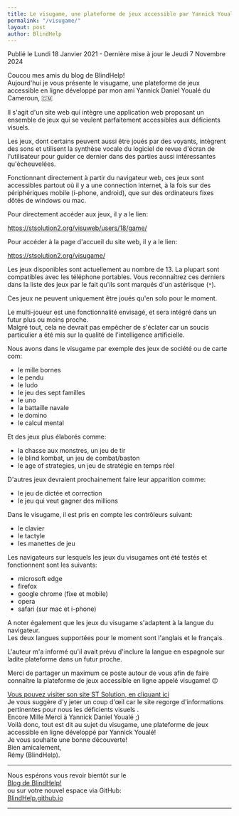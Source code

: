 ```yaml
---
title: Le visugame, une plateforme de jeux accessible par Yannick Youalé
permalink: "/visugame/"
layout: post
author: BlindHelp
---
```


<footer>Publié le Lundi 18 Janvier 2021 - Dernière mise à jour le Jeudi 7 Novembre 2024</footer>


Coucou mes amis du blog de BlindHelp!               
Aujourd'hui je vous présente le visugame, une plateforme de jeux accessible en ligne développé par mon ami Yannick Daniel Youalé du Cameroun, 🇨🇲    

Il s'agit d'un site web qui intègre une application web proposant un ensemble de jeux qui se veulent parfaitement accessibles aux déficients visuels.

Les jeux, dont certains peuvent aussi être joués par des voyants, intègrent des sons et utilisent la synthèse vocale du logiciel de revue d'écran de l'utilisateur pour  guider ce dernier dans des parties aussi intéressantes qu'écheuvelées.

Fonctionnant directement à partir du navigateur web, ces jeux sont accessibles partout où il y a une connection internet, à la fois sur des périphériques mobile (i-phone, android), que sur des ordinateurs fixes dôtés de windows ou mac.

Pour directement accéder aux jeux, il y a le lien:

<https://stsolution2.org/visuweb/users/18/game/>

Pour accéder à la page d'accueil du site web, il y a le lien:

<https://stsolution2.org/visugame/>

Les jeux disponibles sont actuellement au nombre de 13. La plupart sont compatibles avec les téléphone portables. Vous reconnaîtrez ces derniers dans la liste des jeux par le fait qu'ils sont marqués d'un astérisque (`*`).

Ces jeux ne peuvent uniquement être joués qu'en solo pour le moment.

Le multi-joueur est une fonctionnalité envisagé, et sera intégré dans un futur plus ou moins proche.    
Malgré tout, cela ne devrait pas empêcher de s'éclater car un soucis particulier a été mis sur la qualité de l'intelligence artificielle.    

Nous avons dans le visugame par exemple des jeux de société ou de carte com:

* le mille bornes
* le pendu
* le ludo
* le jeu des sept familles
* le uno
* la battaille navale
* le domino
* le calcul mental

Et des jeux plus élaborés comme:

* la chasse aux monstres, un jeu de tir
* le blind kombat, un jeu de combat/baston
* le age of strategies, un jeu de stratégie en temps réel

D'autres jeux devraient prochainement faire leur apparition comme:

* le jeu de dictée et correction
* le jeu qui veut gagner des millions

Dans le visugame, il est pris en compte les contrôleurs suivant:

* le clavier
* le tactyle
* les manettes de jeu

Les navigateurs sur lesquels les jeux du visugames ont été testés et fonctionnent sont les suivants:

* microsoft edge
* firefox
* google chrome (fixe et mobile)
* opera
* safari (sur mac et i-phone)

A noter également que les jeux du visugame s'adaptent à la langue du navigateur.    
Les deux langues supportées pour le moment sont l'anglais et le français.    

L'auteur m'a informé qu'il avait prévu d'inclure la langue en espagnole sur ladite plateforme dans un futur proche.

Merci de partager un maximum ce poste autour de vous afin de faire connaître la plateforme de jeux accessible en ligne appelé visugame! 😉    

[Vous pouvez visiter son site ST Solution, en cliquant ici](https://stsolution2.org/home.php)    
Je vous suggère d'y jeter un coup d'œil car le site regorge d'informations pertinentes pour nous les déficients visuels .     
Encore Mille Merci à Yannick Daniel Youalé ;)    
Voilà donc,  tout est dit au sujet du visugame, une plateforme de jeux  accessible en ligne développé par Yannick Youalé!           
Je vous souhaite une bonne découverte!         
Bien amicalement,              
Rémy (BlindHelp).

---

Nous espérons vous revoir bientôt sur le      
[Blog de BlindHelp!](http://blindhelp.blogspot.fr/)                    
ou sur  votre nouvel espace via GitHub:                     
[BlindHelp.github.io](https://blindhelp.github.io)                    

---